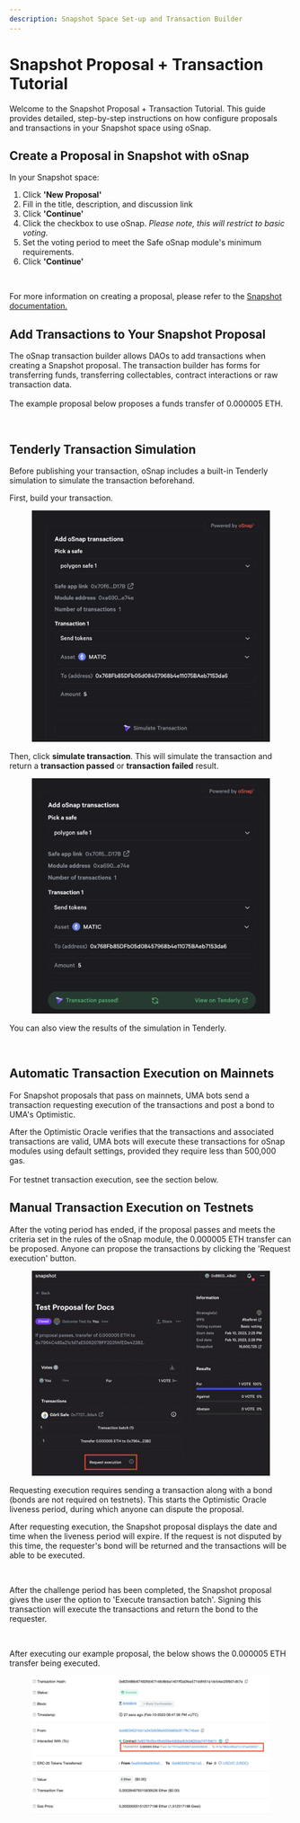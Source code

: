 ```yaml
---
description: Snapshot Space Set-up and Transaction Builder
---
```


# Snapshot Proposal + Transaction Tutorial

Welcome to the Snapshot Proposal + Transaction Tutorial. This guide provides detailed, step-by-step instructions on how configure proposals and transactions in your Snapshot space using oSnap.&#x20;

## Create a Proposal in Snapshot with oSnap

In your Snapshot space:

1. Click **'New Proposal'**
2. Fill in the title, description, and discussion link
3. Click **'Continue'**
4. Click the checkbox to use oSnap. _Please note, this will restrict to basic voting._
5. Set the voting period to meet the Safe oSnap module's minimum requirements.
6. Click **'Continue'**

<figure><img src="../../.gitbook/assets/Screenshot 2023-11-14 at 1.48.32 PM.png" alt="" width="474"><figcaption></figcaption></figure>

For more information on creating a proposal, please refer to the [Snapshot documentation. ](https://docs.snapshot.org/user-guides/proposals/create)

## Add Transactions to Your Snapshot Proposal

The oSnap transaction builder allows DAOs to add transactions when creating a Snapshot proposal. The transaction builder has forms for transferring funds, transferring collectables, contract interactions or raw transaction data.\
\
The example proposal below proposes a funds transfer of 0.000005 ETH.

<figure><img src="../../.gitbook/assets/Screenshot 2024-02-26 at 6.26.58 PM.png" alt=""><figcaption></figcaption></figure>



## Tenderly Transaction Simulation

Before publishing your transaction, oSnap includes a built-in Tenderly simulation to simulate the transaction beforehand.

First, build your transaction.

<figure><img src="../../.gitbook/assets/image (1) (1).png" alt=""><figcaption></figcaption></figure>

Then, click **simulate transaction**. This will simulate the transaction and return a **transaction passed** or **transaction failed** result.

<figure><img src="../../.gitbook/assets/image (1) (1) (1).png" alt=""><figcaption></figcaption></figure>

You can also view the results of the simulation in Tenderly.

<figure><img src="../../.gitbook/assets/image (31).png" alt=""><figcaption></figcaption></figure>

## Automatic Transaction Execution on Mainnets

For Snapshot proposals that pass on mainnets, UMA bots send a transaction requesting execution of the transactions and post a bond to UMA's Optimistic.&#x20;

After the Optimistic Oracle verifies that the transactions and associated transactions are valid, UMA bots will execute these transactions for oSnap modules using default settings, provided they require less than 500,000 gas. \
\
For testnet transaction execution, see the section below.

## Manual Transaction Execution on Testnets

After the voting period has ended, if the proposal passes and meets the criteria set in the rules of the oSnap module, the 0.000005 ETH transfer can be proposed. Anyone can propose the transactions by clicking the 'Request execution' button.&#x20;



<figure><img src="../../.gitbook/assets/image (3) (2) (1) (1).png" alt=""><figcaption></figcaption></figure>

Requesting execution requires sending a transaction along with a bond (bonds are not required on testnets). This starts the Optimistic Oracle liveness period, during which anyone can dispute the proposal.&#x20;

After requesting execution, the Snapshot proposal displays the date and time when the liveness period will expire. If the request is not disputed by this time, the requester's bond will be returned and the transactions will be able to be executed.

<figure><img src="../../.gitbook/assets/image (12).png" alt=""><figcaption></figcaption></figure>

After the challenge period has been completed, the Snapshot proposal gives the user the option to 'Execute transaction batch'. Signing this transaction will execute the transactions and return the bond to the requester.

<figure><img src="../../.gitbook/assets/image (2) (2).png" alt=""><figcaption></figcaption></figure>

After executing our example proposal, the below shows the 0.000005 ETH transfer being executed.

<figure><img src="../../.gitbook/assets/image (2) (1) (1).png" alt=""><figcaption></figcaption></figure>
